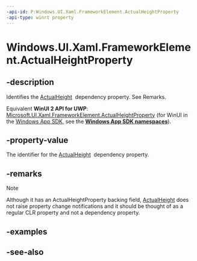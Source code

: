 ```yaml
---
-api-id: P:Windows.UI.Xaml.FrameworkElement.ActualHeightProperty
-api-type: winrt property
---
```


<!-- Property syntax
public Windows.UI.Xaml.DependencyProperty ActualHeightProperty { get; }
-->

# Windows.UI.Xaml.FrameworkElement.ActualHeightProperty

## -description
Identifies the [ActualHeight](frameworkelement_actualheight.md)  dependency property. See Remarks.

Equivalent **WinUI 2 API for UWP**: [Microsoft.UI.Xaml.FrameworkElement.ActualHeightProperty](/windows/winui/api/microsoft.ui.xaml.frameworkelement.actualheightproperty) (for WinUI in the [Windows App SDK](/windows/apps/windows-app-sdk/), see the **[Windows App SDK namespaces](/windows/windows-app-sdk/api/winrt/)**).

## -property-value
The identifier for the [ActualHeight](frameworkelement_actualheight.md)  dependency property.

## -remarks
> [!NOTE]
> Although it has an ActualHeightProperty backing field, [ActualHeight](frameworkelement_actualheight.md) does not raise property change notifications and it should be thought of as a regular CLR property and not a dependency property.

## -examples

## -see-also
